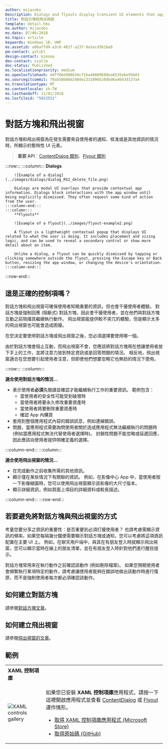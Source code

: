 ```yaml
---
author: mijacobs
Description: Dialogs and flyouts display transient UI elements that appear when the user requests them or when something happens that requires notification or approval.
title: 對話方塊和飛出視窗
template: detail.hbs
ms.author: mijacobs
ms.date: 07/06/2018
ms.topic: article
keywords: Windows 10, UWP
ms.assetid: ad6affd9-a3c0-481f-a237-9a1ecd561be8
pm-contact: yulikl
design-contact: kimsea
dev-contact: niallm
doc-status: Published
ms.localizationpriority: medium
ms.openlocfilehash: d4ff66e988634cf1ba48809688ea6535e6e95b03
ms.sourcegitcommit: 70ab58b88d248de2332096b20dbd6a4643d137a4
ms.translationtype: MT
ms.contentlocale: zh-TW
ms.lasthandoff: 11/01/2018
ms.locfileid: "5922551"
---
```

# <a name="dialogs-and-flyouts"></a>對話方塊和飛出視窗



對話方塊和飛出視窗為在發生需要來自使用者的通知、核准或是其他資訊的情況時，所顯示的暫時性 UI 元素。

> **重要 API**：[ContentDialog 類別](/uwp/api/Windows.UI.Xaml.Controls.ContentDialog)、[Flyout 類別](/uwp/api/Windows.UI.Xaml.Controls.Flyout)


:::row:::
    :::column:::
        **Dialogs**
        
        ![Example of a dialog](../images/dialogs/dialog_RS2_delete_file.png)

        Dialogs are modal UI overlays that provide contextual app information. Dialogs block interactions with the app window until being explicitly dismissed. They often request some kind of action from the user.
    :::column-end:::
    :::column::: 
        **Flyouts**

        ![Example of a flyout](../images/flyout-example2.png)

        A flyout is a lightweight contextual popup that displays UI related to what the user is doing. It includes placement and sizing logic, and can be used to reveal a secondary control or show more detail about an item.

        Unlike a dialog, a flyout can be quickly dismissed by tapping or clicking somewhere outside the flyout, pressing the Escape key or Back button, resizing the app window, or changing the device's orientation.
    :::column-end:::
:::row-end:::


## <a name="is-this-the-right-control"></a>這是正確的控制項嗎？

對話方塊和飛出視窗可確保使用者知曉重要的資訊，但也會干擾使用者體驗。 對話方塊是強制回應 (阻斷式) 對話方塊，因此會干擾使用者，並在他們與對話方塊互動之前阻擋其繼續執行動作。 飛出視窗能提供較不突兀的體驗，但是顯示太多的飛出視窗也可能會造成困擾。

在您決定要使用對話方塊或飛出視窗之後，您必須選擇要使用哪一個。

由於對話方塊會阻止互動，而飛出視窗不會，您應該將對話方塊用在想讓使用者放下手上的工作，並將注意力放到特定資訊或是回答問題的情況。 相反地，飛出視窗適合在您想要引起使用者注意，但即使他們想要忽略它也無妨的情況下使用。

:::row:::
    :::column:::
   <p><b>適合使用對話方塊的情況...</b> <br/>
<ul>
<li>表示使用者<b>必須</b>先閱讀並確認才能繼續執行工作的重要資訊。 範例包含：
<ul>
  <li>當使用者的安全性可能受到破壞時</li>
  <li>當使用者將要永久修改重要資產時</li>
  <li>當使用者將要刪除重要資產時</li>
  <li>確認 App 內購買</li>
</ul>

</li>
<li>套用到整個應用程式內容的錯誤訊息，例如連線錯誤。</li>
<li>問題，當應用程式需要詢問使用者關於造成應用程式無法繼續執行的問題時 (例如當應用程式無法代替使用者選擇時)。 封鎖性問題不能忽略或延遲回應，因此應該向使用者提供明確定義的選擇。</li>
</ul>
</p>
    :::column-end:::
    :::column:::
   <p><b>適合使用飛出視窗的情況...</b> <br/>
<ul>
<li>在完成動作之前收集所需的其他資訊。</li>
<li>顯示僅在某些情況下有關聯的資訊。 例如，在影像中心 App 中，當使用者按一下影像縮圖時，您可以使用飛出視窗顯示該影像的大尺寸版本。</li>
<li>顯示詳細資訊，例如頁面上項目的詳細資料或較長描述。</li>
</ul></p>
    :::column-end:::
:::row-end:::


## <a name="ways-to-avoid-using-dialogs-and-flyouts"></a>若要避免將對話方塊與飛出視窗的方式

考量您要分享之資訊的重要性：是否重要到必須打擾使用者？ 也請考慮需顯示資訊的頻率。如果您每隔幾分鐘便需要顯示對話方塊或通知，您可以考慮將這項資訊配置在主要 UI 上。 例如，在聊天用戶端中，與其在有朋友登入時就顯示飛出視窗，您可以顯示當時在線上的朋友清單，並在有朋友登入時針對他們進行醒目提示。

對話方塊常用來在執行動作之前確認該動作 (例如刪除檔案)。 如果您預期使用者會頻繁執行某項特定的動作，請考慮讓使用者能夠在錯誤地做出該動作時進行復原，而不是強制使用者每次都必須確認該動作。

## <a name="how-to-create-a-dialog"></a>如何建立對話方塊

請參閱[對話方塊文章](dialogs.md)。 

## <a name="how-to-create-a-flyout"></a>如何建立飛出視窗

請參閱[飛出視窗的文章](flyouts.md)。 

## <a name="examples"></a>範例

<table>
<th align="left">XAML 控制項庫<th>
<tr>
<td><img src="../images/xaml-controls-gallery-sm.png" alt="XAML controls gallery"></img></td>
<td>
    <p>如果您已安裝 <strong style="font-weight: semi-bold">XAML 控制項庫</strong>應用程式，請按一下這裡開啟應用程式並查看 <a href="xamlcontrolsgallery:/item/ContentDialog">ContentDialog</a> 或 <a href="xamlcontrolsgallery:/item/Flyout">Flyout</a> 運作情形。</p>
    <ul>
    <li><a href="https://www.microsoft.com/store/productId/9MSVH128X2ZT">取得 XAML 控制項庫應用程式 (Microsoft Store)</a></li>
    <li><a href="https://github.com/Microsoft/Windows-universal-samples/tree/master/Samples/XamlUIBasics">取得原始碼 (GitHub)</a></li>
    </ul>
</td>
</tr>
</table>

